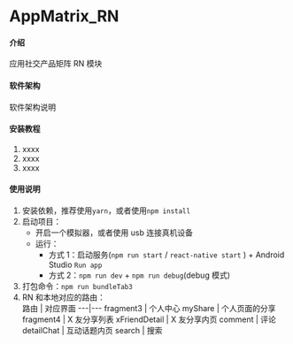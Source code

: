 # AppMatrix_RN

#### 介绍

应用社交产品矩阵 RN 模块

#### 软件架构

软件架构说明

#### 安装教程

1.  xxxx
2.  xxxx
3.  xxxx

#### 使用说明

1.  安装依赖，推荐使用`yarn`，或者使用`npm install`
2.  启动项目：
    * 开启一个模拟器，或者使用 usb 连接真机设备
    * 运行：
      * 方式 1：启动服务(`npm run start` / `react-native start` ) + Android Studio `Run app`
      * 方式 2：`npm run dev` + `npm run debug`(debug 模式)
3.  打包命令：`npm run bundleTab3`
4.  RN 和本地对应的路由：  
    路由 | 对应界面
    ---|---
    fragment3 | 个人中心
    myShare | 个人页面的分享
    fragment4 | X 友分享列表
    xFriendDetail | X 友分享内页
    comment | 评论
    detailChat | 互动话题内页
    search | 搜索
